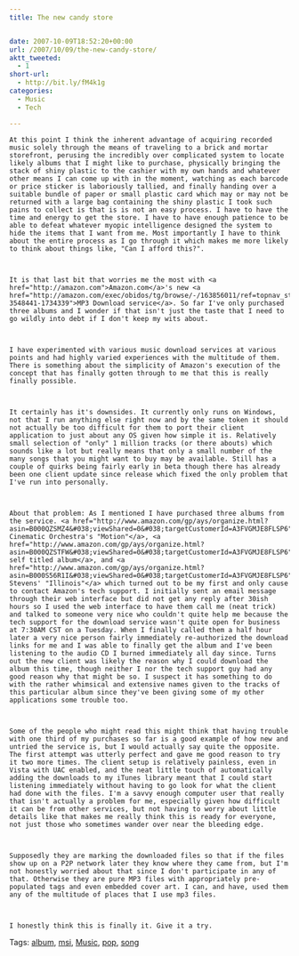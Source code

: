 ```yaml
---
title: The new candy store


date: 2007-10-09T18:52:20+00:00
url: /2007/10/09/the-new-candy-store/
aktt_tweeted:
  - 1
short-url:
  - http://bit.ly/fM4k1g
categories:
  - Music
  - Tech

---
```

<div class='microid-mailto+http:sha1:352c5eea9b601ef626a38654aa00d9785ef2c50d'>
  
    At this point I think the inherent advantage of acquiring recorded music solely through the means of traveling to a brick and mortar storefront, perusing the incredibly over complicated system to locate likely albums that I might like to purchase, physically bringing the stack of shiny plastic to the cashier with my own hands and whatever other means I can come up with in the moment, watching as each barcode or price sticker is laboriously tallied, and finally handing over a suitable bundle of paper or small plastic card which may or may not be returned with a large bag containing the shiny plastic I took such pains to collect is that is is not an easy process. I have to have the time and energy to get the store. I have to have enough patience to be able to defeat whatever myopic intelligence designed the system to hide the items that I want from me. Most importantly I have to think about the entire process as I go through it which makes me more likely to think about things like, "Can I afford this?".
  
  
  
    It is that last bit that worries me the most with <a href="http://amazon.com">Amazon.com</a>'s new <a href="http://amazon.com/exec/obidos/tg/browse/-/163856011/ref=topnav_storetab_dmusic/104-3548441-1734339">MP3 Download service</a>. So far I've only purchased three albums and I wonder if that isn't just the taste that I need to go wildly into debt if I don't keep my wits about.
  
  
  
    I have experimented with various music download services at various points and had highly varied experiences with the multitude of them. There is something about the simplicity of Amazon's execution of the concept that has finally gotten through to me that this is really finally possible.
  
  
  
    It certainly has it's downsides. It currently only runs on Windows, not that I run anything else right now and by the same token it should not actually be too difficult for them to port their client application to just about any OS given how simple it is. Relatively small selection of "only" 1 million tracks (or there abouts) which sounds like a lot but really means that only a small number of the many songs that you might want to buy may be available. Still has a couple of quirks being fairly early in beta though there has already been one client update since release which fixed the only problem that I've run into personally.
  
  
  
    About that problem: As I mentioned I have purchased three albums from the service. <a href="http://www.amazon.com/gp/ays/organize.html?asin=B000QZSMZ4&#038;viewShared=0&#038;targetCustomerId=A3FVGMJE8FLSP6">The Cinematic Orchestra's "Motion"</a>, <a href="http://www.amazon.com/gp/ays/organize.html?asin=B000QZSTFW&#038;viewShared=0&#038;targetCustomerId=A3FVGMJE8FLSP6">Skalpel's self titled album</a>, and <a href="http://www.amazon.com/gp/ays/organize.html?asin=B000S56R1I&#038;viewShared=0&#038;targetCustomerId=A3FVGMJE8FLSP6">Sufjan Stevens' "Illinois"</a> which turned out to be my first and only cause to contact Amazon's tech support. I initially sent an email message through their web interface but did not get any reply after 30ish hours so I used the web interface to have them call me (neat trick) and talked to someone very nice who couldn't quite help me because the tech support for the download service wasn't quite open for business at 7:30AM CST on a Tuesday. When I finally called them a half hour later a very nice person fairly immediately re-authorized the download links for me and I was able to finally get the album and I've been listening to the audio CD I burned immediately all day since. Turns out the new client was likely the reason why I could download the album this time, though neither I nor the tech support guy had any good reason why that might be so. I suspect it has something to do with the rather whimsical and extensive names given to the tracks of this particular album since they've been giving some of my other applications some trouble too.
  
  
  
    Some of the people who might read this might think that having trouble with one third of my purchases so far is a good example of how new and untried the service is, but I would actually say quite the opposite. The first attempt was utterly perfect and gave me good reason to try it two more times. The client setup is relatively painless, even in Vista with UAC enabled, and the neat little touch of automatically adding the downloads to my iTunes library meant that I could start listening immediately without having to go look for what the client had done with the files. I'm a savvy enough computer user that really that isn't actually a problem for me, especially given how difficult it can be from other services, but not having to worry about little details like that makes me really think this is ready for everyone, not just those who sometimes wander over near the bleeding edge.
  
  
  
    Supposedly they are marking the downloaded files so that if the files show up on a P2P network later they know where they came from, but I'm not honestly worried about that since I don't participate in any of that. Otherwise they are pure MP3 files with appropriately pre-populated tags and even embedded cover art. I can, and have, used them any of the multitude of places that I use mp3 files.
  
  
  
    I honestly think this is finally it. Give it a try.
  
</div>

<div class="st-post-tags">
  Tags: <a href="http://www.cavort.org/tag/album/" title="album" rel="tag">album</a>, <a href="http://www.cavort.org/tag/msi/" title="msi" rel="tag">msi</a>, <a href="http://www.cavort.org/tag/music/" title="Music" rel="tag">Music</a>, <a href="http://www.cavort.org/tag/pop/" title="pop" rel="tag">pop</a>, <a href="http://www.cavort.org/tag/song/" title="song" rel="tag">song</a><br />
</div>